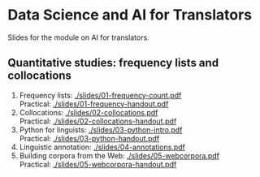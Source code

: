 # Data Science and AI for Translators

Slides for the module on AI for translators.

## Quantitative studies: frequency lists and collocations

1.  Frequency lists:
    [./slides/01-frequency-count.pdf](./slides/01-frequency-count.pdf)  
    Practical:
    [./slides/01-frequency-handout.pdf](./slides/01-frequency-handout.pdf)
2.  Collocations:
    [./slides/02-collocations.pdf](./slides/02-collocations.pdf)  
    Practical:
    [./slides/02-collocations-handout.pdf](./slides/02-collocations-handout.pdf)
3.  Python for linguists:
    [./slides/03-python-intro.pdf](./slides/03-python-intro.pdf)  
    Practical:
    [./slides/03-python-handout.pdf](./slides/03-python-handout.pdf)
4.  Linguistic annotation:
    [./slides/04-annotations.pdf](./slides/04-annotations.pdf)
5.  Building corpora from the Web:
    [./slides/05-webcorpora.pdf](./slides/05-webcorpora.pdf)  
    Practical:
    [./slides/05-webcorpora-handout.pdf](./slides/05-webcorpora-handout.pdf)
